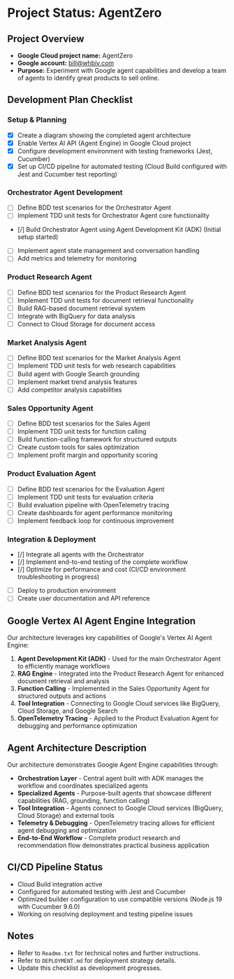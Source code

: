 # Project Status: AgentZero

## Project Overview
- **Google Cloud project name:** AgentZero
- **Google account:** bill@whbiv.com
- **Purpose:** Experiment with Google agent capabilities and develop a team of agents to identify great products to sell online.

## Development Plan Checklist

### Setup & Planning
- [x] Create a diagram showing the completed agent architecture
- [x] Enable Vertex AI API (Agent Engine) in Google Cloud project
- [x] Configure development environment with testing frameworks (Jest, Cucumber)
- [x] Set up CI/CD pipeline for automated testing (Cloud Build configured with Jest and Cucumber test reporting)

### Orchestrator Agent Development
- [ ] Define BDD test scenarios for the Orchestrator Agent
- [ ] Implement TDD unit tests for Orchestrator Agent core functionality
- [/] Build Orchestrator Agent using Agent Development Kit (ADK) (Initial setup started)
- [ ] Implement agent state management and conversation handling
- [ ] Add metrics and telemetry for monitoring

### Product Research Agent
- [ ] Define BDD test scenarios for the Product Research Agent
- [ ] Implement TDD unit tests for document retrieval functionality
- [ ] Build RAG-based document retrieval system
- [ ] Integrate with BigQuery for data analysis
- [ ] Connect to Cloud Storage for document access

### Market Analysis Agent
- [ ] Define BDD test scenarios for the Market Analysis Agent
- [ ] Implement TDD unit tests for web research capabilities
- [ ] Build agent with Google Search grounding
- [ ] Implement market trend analysis features
- [ ] Add competitor analysis capabilities

### Sales Opportunity Agent
- [ ] Define BDD test scenarios for the Sales Agent
- [ ] Implement TDD unit tests for function calling
- [ ] Build function-calling framework for structured outputs
- [ ] Create custom tools for sales optimization
- [ ] Implement profit margin and opportunity scoring

### Product Evaluation Agent
- [ ] Define BDD test scenarios for the Evaluation Agent
- [ ] Implement TDD unit tests for evaluation criteria
- [ ] Build evaluation pipeline with OpenTelemetry tracing
- [ ] Create dashboards for agent performance monitoring
- [ ] Implement feedback loop for continuous improvement

### Integration & Deployment
- [/] Integrate all agents with the Orchestrator
- [/] Implement end-to-end testing of the complete workflow
- [/] Optimize for performance and cost (CI/CD environment troubleshooting in progress)
- [ ] Deploy to production environment
- [ ] Create user documentation and API reference

## Google Vertex AI Agent Engine Integration

Our architecture leverages key capabilities of Google's Vertex AI Agent Engine:

1. **Agent Development Kit (ADK)** - Used for the main Orchestrator Agent to efficiently manage workflows
2. **RAG Engine** - Integrated into the Product Research Agent for enhanced document retrieval and analysis
3. **Function Calling** - Implemented in the Sales Opportunity Agent for structured outputs and actions
4. **Tool Integration** - Connecting to Google Cloud services like BigQuery, Cloud Storage, and Google Search
5. **OpenTelemetry Tracing** - Applied to the Product Evaluation Agent for debugging and performance optimization

## Agent Architecture Description

Our architecture demonstrates Google Agent Engine capabilities through:

- **Orchestration Layer** - Central agent built with ADK manages the workflow and coordinates specialized agents
- **Specialized Agents** - Purpose-built agents that showcase different capabilities (RAG, grounding, function calling)
- **Tool Integration** - Agents connect to Google Cloud services (BigQuery, Cloud Storage) and external tools
- **Telemetry & Debugging** - OpenTelemetry tracing allows for efficient agent debugging and optimization
- **End-to-End Workflow** - Complete product research and recommendation flow demonstrates practical business application

## CI/CD Pipeline Status
- Cloud Build integration active
- Configured for automated testing with Jest and Cucumber
- Optimized builder configuration to use compatible versions (Node.js 19 with Cucumber 9.6.0)
- Working on resolving deployment and testing pipeline issues

## Notes
- Refer to `Readme.txt` for technical notes and further instructions.
- Refer to `DEPLOYMENT.md` for deployment strategy details.
- Update this checklist as development progresses.

<!-- Trigger build: 2025-04-18T18:30Z --> 